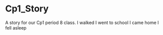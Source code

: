 # Cp1_Story
A story for our Cp1 period 8 class. 
I walked
I went to school
I came home
I fell asleep
